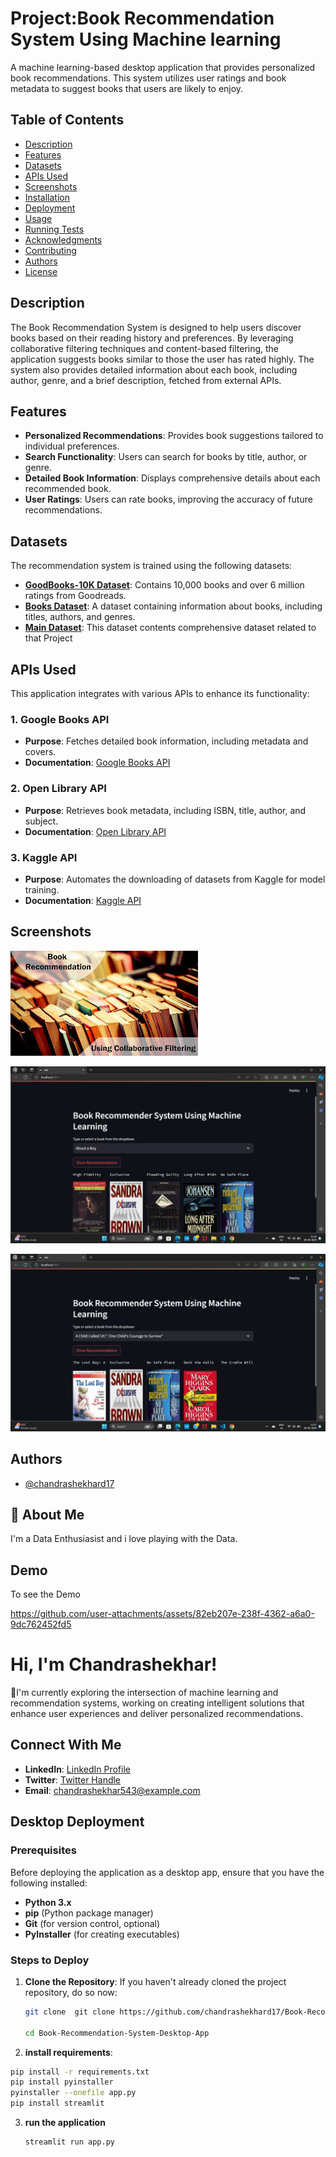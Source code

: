 
# Project:Book Recommendation System Using Machine learning

A machine learning-based desktop application that provides personalized book recommendations. This system utilizes user ratings and book metadata to suggest books that users are likely to enjoy.

## Table of Contents

- [Description](#description)
- [Features](#features)
- [Datasets](#datasets)
- [APIs Used](#apis-used)
- [Screenshots](#Screenshots)
- [Installation](#installation)
- [Deployment](#deployment)
- [Usage](#usage)
- [Running Tests](#running-tests)
- [Acknowledgments](#acknowledgments)
- [Contributing](#contributing)
- [Authors](#authors)
- [License](#license)

## Description

The Book Recommendation System is designed to help users discover books based on their reading history and preferences. By leveraging collaborative filtering techniques and content-based filtering, the application suggests books similar to those the user has rated highly. The system also provides detailed information about each book, including author, genre, and a brief description, fetched from external APIs.

## Features

- **Personalized Recommendations**: Provides book suggestions tailored to individual preferences.
- **Search Functionality**: Users can search for books by title, author, or genre.
- **Detailed Book Information**: Displays comprehensive details about each recommended book.
- **User Ratings**: Users can rate books, improving the accuracy of future recommendations.

## Datasets

The recommendation system is trained using the following datasets:

- **[GoodBooks-10K Dataset](https://www.kaggle.com/datasets/zygmunt/goodbooks-10k)**: Contains 10,000 books and over 6 million ratings from Goodreads.
- **[Books Dataset](https://www.kaggle.com/datasets/jealousleopard/goodreadsbooks)**: A dataset containing information about books, including titles, authors, and genres.
- **[Main Dataset](https://www.kaggle.com/datasets/ra4u12/bookrecommendation)**: This dataset contents comprehensive dataset related to that Project

## APIs Used

This application integrates with various APIs to enhance its functionality:

### 1. Google Books API
- **Purpose**: Fetches detailed book information, including metadata and covers.
- **Documentation**: [Google Books API](https://developers.google.com/books/docs/overview)

### 2. Open Library API
- **Purpose**: Retrieves book metadata, including ISBN, title, author, and subject.
- **Documentation**: [Open Library API](https://openlibrary.org/developers/api)

### 3. Kaggle API
- **Purpose**: Automates the downloading of datasets from Kaggle for model training.
- **Documentation**: [Kaggle API](https://www.kaggle.com/docs/api)



## Screenshots

![Main ](https://github.com/chandrashekhard17/Book-Recommendation-System-Desktop-App/blob/a65e6e7986dd24d9d5697bd673f538b537c391c7/screenshots/download.jpeg)

![Screenshot1](https://github.com/chandrashekhard17/Book-Recommendation-System-Desktop-App/blob/a65e6e7986dd24d9d5697bd673f538b537c391c7/screenshots/Screenshot%20(180).png)

![Screenshot2](https://github.com/chandrashekhard17/Book-Recommendation-System-Desktop-App/blob/a65e6e7986dd24d9d5697bd673f538b537c391c7/screenshots/Screenshot%20(181).png)





## Authors

- [@chandrashekhard17](https://github.com/chandrashekhard17)


## 🚀 About Me
I'm a Data Enthusiasist and i love playing with the Data.



## Demo

To see the Demo 

https://github.com/user-attachments/assets/82eb207e-238f-4362-a6a0-9dc762452fd5

# Hi, I'm Chandrashekhar! 
 👋I'm currently exploring the intersection of machine learning and recommendation systems, working on creating intelligent solutions that enhance user experiences and deliver personalized recommendations.

## Connect With Me

- **LinkedIn**: [LinkedIn Profile](https://www.linkedin.com/in/chandrashekhar-d-6681b9269/)
- **Twitter**: [Twitter Handle](https://x.com/Chandra8050266)
- **Email**: [chandrashekhar543@example.com](mailto:chandrashekhard543@example.com)

## Desktop Deployment

### Prerequisites

Before deploying the application as a desktop app, ensure that you have the following installed:

- **Python 3.x**
- **pip** (Python package manager)
- **Git** (for version control, optional)
- **PyInstaller** (for creating executables)

### Steps to Deploy

1. **Clone the Repository**:
   If you haven't already cloned the project repository, do so now:
   ```bash
   git clone  git clone https://github.com/chandrashekhard17/Book-Recommendation-System-Desktop-App.git

   cd Book-Recommendation-System-Desktop-App
   
2. **install requirements**:

  ```bash
  pip install -r requirements.txt
  pip install pyinstaller
  pyinstaller --onefile app.py
  pip install streamlit
  ```

3. **run the application**
  
   ```bash
   streamlit run app.py
  ```

